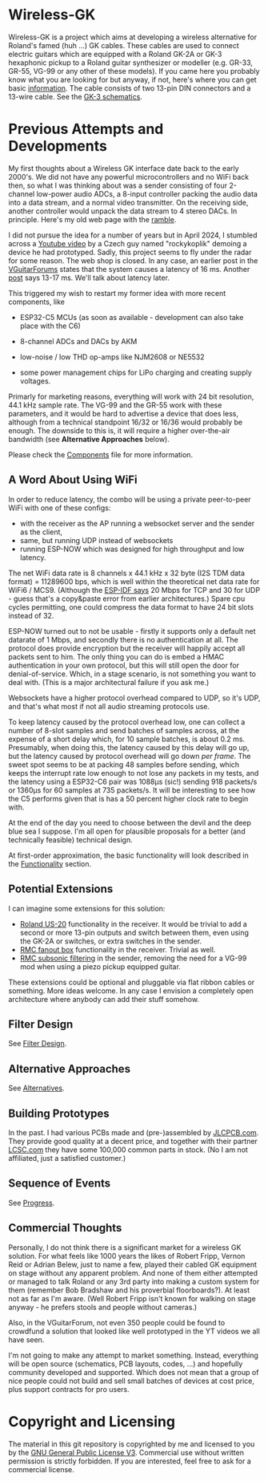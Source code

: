 # Wireless-GK

Wireless-GK is a project which aims at developing a wireless alternative for Roland's famed (huh ...) GK cables. These cables are used to connect electric guitars which are equipped with a Roland GK-2A or GK-3 hexaphonic pickup to a Roland guitar synthesizer or modeller (e.g. GR-33, GR-55, VG-99 or any other of these models).  If you came here you probably know what you are looking for but anyway, if not, here's where you can get basic [information](https://en.wikipedia.org/wiki/Guitar_synthesizer#Roland_GK_interface). The cable consists of two 13-pin DIN connectors and a 13-wire cable. See the [GK-3 schematics](GK-3-schematics.png). 

# Previous Attempts and Developments

My first thoughts about a Wireless GK interface date back to the early 2000's. We did not have any powerful microcontrollers and no WiFi back then, so what I was thinking about was a sender consisting of four 2-channel low-power audio ADCs, a 8-input controller packing the audio data into a data  stream, and a normal video transmitter.  On the receiving side, another controller would unpack the data stream to 4 stereo DACs. In principle.  Here's my old web page with the [ramble](https://www.muc.de/~hm/music/Wireless-GK/).

I did not pursue the idea for a number of years but in April 2024, I stumbled across a [Youtube video](https://www.youtube.com/watch?v=Ek9ydo4c_C4) by a Czech guy named "rockykoplik" demoing a device he had prototyped. Sadly, this project seems to fly under the radar for some reason. The web shop is closed. In any case, an earlier post in the [VGuitarForums](https://www.vguitarforums.com/smf/index.php?msg=257890) states that the system causes a latency of 16 ms. Another [post](https://www.vguitarforums.com/smf/index.php?msg=251550) says 13-17 ms. We'll talk about latency later. 

This triggered my wish to restart my former idea with more recent components, like 

  * ESP32-C5 MCUs (as soon as available - development can also take place with the C6)

  * 8-channel ADCs and DACs by AKM

  * low-noise / low THD op-amps like NJM2608 or NE5532
  
  * some power management chips for LiPo charging and creating supply voltages.
 
Primarly for marketing reasons, everything will work with 24 bit resolution, 44.1 kHz sample rate. The VG-99 and the GR-55 work with these parameters, and it would be hard to advertise a device that does less, although from a technical standpoint 16/32 or 16/36 would probably be enough. The downside to this is, it will require a higher over-the-air bandwidth (see **Alternative Approaches** below). 

Please check the [Components](Components.md) file for more information. 

## A Word About Using WiFi

In order to reduce latency, the combo will be using a private peer-to-peer WiFi with one of these configs: 

 * with the receiver as the AP running a websocket server and the sender as the client, 
 * same, but running UDP instead of websockets
 * running ESP-NOW which was designed for high throughput and low latency. 

The net WiFi data rate is 8 channels x 44.1 kHz x 32 byte (I2S TDM data format) = 11289600 bps, which is well within the theoretical net data rate for WiFi6 / MCS9. (Although the [ESP-IDF says](https://docs.espressif.com/projects/esp-idf/en/v5.2.1/esp32c6/api-guides/wifi.html) 20 Mbps for TCP and 30 for UDP - guess that's a copy&paste error from earlier architectures.) Spare cpu cycles permitting, one could compress the data format to have 24 bit slots instead of 32. 

ESP-NOW turned out to not be usable - firstly it supports only a default net datarate of 1 Mbps, and secondly there is no authentication at all. The protocol does provide encryption but the receiver will happily accept all packets sent to him. The only thing you can do is embed a HMAC authentication in your own protocol, but this will still open the door for denial-of-service. Which, in a stage scenario, is not something you want to deal with. (This is a major architectural failure if you ask me.)   
  
Websockets have a higher protocol overhead compared to UDP, so it's UDP, and that's what most if not all audio streaming protocols use. 

To keep latency caused by the protocol overhead low, one can collect a number of 8-slot samples and send batches of samples across, at the expense of a short delay which, for 10 sample batches, is about 0.2 ms. Presumably, when doing this, the latency caused by this delay will go up, but the latency caused by protocol overhead will go down _per frame_. The sweet spot seems to be at packing 48 samples before sending, which keeps the interrupt rate low enough to not lose any packets in my tests, and the latency using a ESP32-C6 pair was 1088µs (sic!) sending 918 packets/s or 1360µs for 60 samples at 735 packets/s. It will be interesting to see how the C5 performs given that is has a 50 percent higher clock rate to begin with. 

At the end of the day you need to choose between the devil and the deep blue sea I suppose. I'm all open for plausible proposals for a better (and technically feasible) technical design. 

At first-order approximation, the basic functionality will look described in the [Functionality](Functionality.md) section. 



## Potential Extensions

I can imagine some extensions for this solution: 

  * [Roland US-20](https://www.roland.com/global/products/us-20/) functionality in the receiver. It would be trivial to add a second or more 13-pin outputs and switch between them, even using the GK-2A or switches, or extra switches in the sender.
  * [RMC fanout box](https://www.rmcpickup.com/fanoutbox.html) functionality in the receiver. Trivial as well. 
  * [RMC subsonic filtering](https://www.joness.com/gr300/Filter-Buffer.htm) in the sender, removing the need for a VG-99 mod when using a piezo pickup equipped guitar. 

These extensions could be optional and pluggable via flat ribbon cables or something. More ideas welcome. In any case I envision a completely open architecture where anybody can add their stuff somehow. 

## Filter Design

See [Filter Design](Filterdesign.md). 

## Alternative Approaches

See [Alternatives](Alternatives.md). 

## Building Prototypes

In the past. I had various PCBs made and (pre-)assembled by [JLCPCB.com](https://jlcpcb.com/). They provide good quality at a decent price, and together with their partner [LCSC.com](https://www.lcsc.com/) they have some 100,000 common parts in stock. (No I am not affiliated, just a satisfied customer.)  



## Sequence of Events

See [Progress](Progress.md). 

## Commercial Thoughts

Personally, I do not think there is a significant market for a wireless GK solution. For what feels like 1000 years the likes of Robert Fripp, Vernon Reid or Adrian Belew, just to name a few, played their cabled GK equipment on stage without any apparent problem. And none of them either attempted or managed to talk Roland or any 3rd party into making a custom system for them (remember Bob Bradshaw and his proverbial floorboards?). At least not as far as I'm aware. (Well Robert Fripp isn't known for walking on stage anyway - he prefers stools and people without cameras.)

Also, in the VGuitarForum, not even 350 people could be found to crowdfund a solution that looked like well prototyped in the YT videos we all have seen. 

I'm not going to make any attempt to market something. Instead, everything will be open source (schematics, PCB layouts, codes, ...) and hopefully community developed and supported. Which does not mean that a group of nice people could not build and sell small batches of devices at cost price, plus support contracts for pro users.


# Copyright and Licensing

The material in this git repository is copyrighted by me and licensed to you by the [GNU General Public License V3](https://www.gnu.org/licenses/gpl-3.0.en.html). Commercial use without written permission is strictly forbidden. If you are interested, feel free to ask for a commercial license. 



